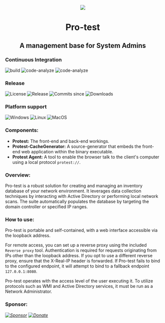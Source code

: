 <p align="center"><img src="https://raw.githubusercontent.com/openprotest/protest/master/Protest/protest.png" /></p>
<h1 align="center">Pro-test</h1>
<h2 align="center">A management base for System Admins</h2>

### Continuous Integration
![build](https://img.shields.io/github/actions/workflow/status/openprotest/protest/dotnet.yml?label=Build&style=for-the-badge)
![code-analyze](https://img.shields.io/github/actions/workflow/status/openprotest/protest/codeql.yml?label=Analyze%20Back-end&style=for-the-badge)
![code-analyze](https://img.shields.io/github/actions/workflow/status/openprotest/protest/codeql-front.yml?label=Analyze%20Front-end&style=for-the-badge)

### Release
![License](https://img.shields.io/github/license/openprotest/protest?style=for-the-badge)
![Release](https://img.shields.io/github/release/openprotest/protest?style=for-the-badge)
![Commits since](https://img.shields.io/github/commits-since/openprotest/protest/latest?style=for-the-badge)
![Downloads](https://img.shields.io/github/downloads/openprotest/protest/total?style=for-the-badge)

### Platform support
![Windows](https://img.shields.io/badge/Windows-0078D6?logo=windows&style=for-the-badge)
![Linux](https://img.shields.io/badge/Linux-FCC624?logo=linux&logoColor=222&style=for-the-badge)
![MacOS](https://shields.io/badge/Mac%20OS-ccc?logo=Apple&logoColor=222&style=for-the-badge)

### Components:
  * **Protest:** The front-end and back-end workings.
  * **Protest-CacheGenerator:** A source-generator that embeds the front-end web application within the binary executable.
  * **Protest Agent:** A tool to enable the browser talk to the client's computer using a local protocol `protest://`.

### Overview:
Pro-test is a robust solution for creating and managing an inventory database of your network environment.
It leverages data collection techniques by interacting with Active Directory or performing local network scans.
The suite automatically populates the database by targeting the domain controller or specified IP ranges.

### How to use:
Pro-test is portable and self-contained, with a web interface accessible via the loopback address.

For remote access, you can set up a reverse proxy using the included `Reverse proxy` tool.
Authentication is required for requests originating from IPs other than the loopback address.
If you opt to use a different reverse proxy, ensure that the X-Real-IP header is forwarded.
If Pro-test fails to bind to the configured endpoint, it will attempt to bind to a fallback endpoint `127.0.0.1:8080`.

Pro-test operates with the access level of the user executing it. To utilize protocols such as WMI and Active Directory services, it must be run as a Network Administrator.

### Sponsor:
*[![Sponsor](https://img.shields.io/badge/Sponsor%20on%20GitHub-374046?style=for-the-badge&logo=github)](https://github.com/sponsors/veniware)*
*[![Donate](https://img.shields.io/badge/Donate-00457C?style=for-the-badge&logo=paypal)](https://www.paypal.com/paypalme/veniware)*
